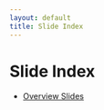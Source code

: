```yaml
---
layout: default
title: Slide Index
---
```


# Slide Index

* [Overview Slides](2015-11-12-overview/)